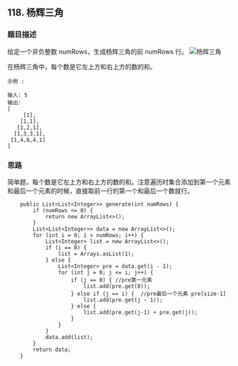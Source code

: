 ## 118. 杨辉三角

### 题目描述
给定一个非负整数 numRows，生成杨辉三角的前 numRows 行。
![杨辉三角](https://upload.wikimedia.org/wikipedia/commons/0/0d/PascalTriangleAnimated2.gif)

在杨辉三角中，每个数是它左上方和右上方的数的和。
```
示例 :

输入: 5
输出:
[
     [1],
    [1,1],
   [1,2,1],
  [1,3,3,1],
 [1,4,6,4,1]
]

```



### 思路
简单题，每个数是它左上方和右上方的数的和。注意遍历时集合添加到第一个元素和最后一个元素的时候，直接取前一行的第一个和最后一个数就行。
```   
    public List<List<Integer>> generate(int numRows) {
        if (numRows <= 0) {
            return new ArrayList<>();
        }
        List<List<Integer>> data = new ArrayList<>();
        for (int i = 0; i < numRows; i++) {
            List<Integer> list = new ArrayList<>();
            if (i == 0) {
                list = Arrays.asList(1);
            } else {
                List<Integer> pre = data.get(i - 1);
                for (int j = 0; j <= i; j++) {
                    if (j == 0) { //pre第一元素
                        list.add(pre.get(0));
                    } else if (j == i) {  //pre最后一个元素 pre[size-1]
                        list.add(pre.get(j - 1));
                    } else {
                        list.add(pre.get(j-1) + pre.get(j));
                    }
                }
            }
            data.add(list);
        }
        return data;
    }
```

